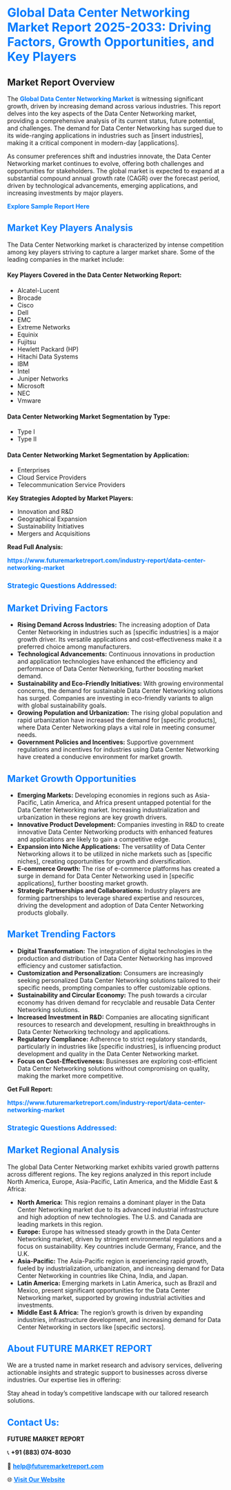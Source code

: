 <h1 style="color: #007BFF;">Global Data Center Networking Market Report 2025-2033: Driving Factors, Growth Opportunities, and Key Players</h1>

<section id="overview">
<h2>Market Report Overview</h2>
<p>The <a href="https://www.futuremarketreport.com/industry-report/data-center-networking-market" style="color: #007BFF; text-decoration: none;"><strong>Global Data Center Networking Market</strong></a> is witnessing significant growth, driven by increasing demand across various industries. This report delves into the key aspects of the Data Center Networking market, providing a comprehensive analysis of its current status, future potential, and challenges. The demand for Data Center Networking has surged due to its wide-ranging applications in industries such as [insert industries], making it a critical component in modern-day [applications].</p>
<p>As consumer preferences shift and industries innovate, the Data Center Networking market continues to evolve, offering both challenges and opportunities for stakeholders. The global market is expected to expand at a substantial compound annual growth rate (CAGR) over the forecast period, driven by technological advancements, emerging applications, and increasing investments by major players.</p>
</section>

<section id="overview">
<p><a href="https://www.futuremarketreport.com/request-sample/reportId=106732" style="color: #007BFF; text-decoration: none;"><strong>Explore Sample Report Here</strong></a></p>
</section>

<section id="key-players">
<h2 style="color: #007BFF;">Market Key Players Analysis</h2>
<p>The Data Center Networking market is characterized by intense competition among key players striving to capture a larger market share. Some of the leading companies in the market include:</p>
<h4>Key Players Covered in the Data Center Networking Report:</h4>
<ul><li>Alcatel-Lucent</li><li>Brocade</li><li>Cisco</li><li>Dell</li><li>EMC</li><li>Extreme Networks</li><li>Equinix</li><li>Fujitsu</li><li>Hewlett Packard (HP)</li><li>Hitachi Data Systems</li><li>IBM</li><li>Intel</li><li>Juniper Networks</li><li>Microsoft</li><li>NEC</li><li>Vmware</li></ul>
<h4>Data Center Networking Market Segmentation by Type:</h4>
<ul><li>Type I</li><li>Type II</li></ul>

<h4>Data Center Networking Market Segmentation by Application:</h4>
<ul><li>Enterprises</li><li>Cloud Service Providers</li><li>Telecommunication Service Providers</li></ul>
<p><strong>Key Strategies Adopted by Market Players:</strong></p>
<ul>
<li>Innovation and R&D</li>
<li>Geographical Expansion</li>
<li>Sustainability Initiatives</li>
<li>Mergers and Acquisitions</li>
</ul>
</section>

<section>
<p><strong>Read Full Analysis: </strong></p><a href="https://www.futuremarketreport.com/industry-report/data-center-networking-market" style="color: #007BFF; text-decoration: none;"><strong>https://www.futuremarketreport.com/industry-report/data-center-networking-market</strong></a>
<h3 style="color: #007BFF;">Strategic Questions Addressed:</h3>
</section>

<section id="driving-factors">
<h2 style="color: #007BFF;">Market Driving Factors</h2>
<ul>
<li><strong>Rising Demand Across Industries:</strong> The increasing adoption of Data Center Networking in industries such as [specific industries] is a major growth driver. Its versatile applications and cost-effectiveness make it a preferred choice among manufacturers.</li>
<li><strong>Technological Advancements:</strong> Continuous innovations in production and application technologies have enhanced the efficiency and performance of Data Center Networking, further boosting market demand.</li>
<li><strong>Sustainability and Eco-Friendly Initiatives:</strong> With growing environmental concerns, the demand for sustainable Data Center Networking solutions has surged. Companies are investing in eco-friendly variants to align with global sustainability goals.</li>
<li><strong>Growing Population and Urbanization:</strong> The rising global population and rapid urbanization have increased the demand for [specific products], where Data Center Networking plays a vital role in meeting consumer needs.</li>
<li><strong>Government Policies and Incentives:</strong> Supportive government regulations and incentives for industries using Data Center Networking have created a conducive environment for market growth.</li>
</ul>
</section>

<section id="growth-opportunities">
<h2 style="color: #007BFF;">Market Growth Opportunities</h2>
<ul>
<li><strong>Emerging Markets:</strong> Developing economies in regions such as Asia-Pacific, Latin America, and Africa present untapped potential for the Data Center Networking market. Increasing industrialization and urbanization in these regions are key growth drivers.</li>
<li><strong>Innovative Product Development:</strong> Companies investing in R&D to create innovative Data Center Networking products with enhanced features and applications are likely to gain a competitive edge.</li>
<li><strong>Expansion into Niche Applications:</strong> The versatility of Data Center Networking allows it to be utilized in niche markets such as [specific niches], creating opportunities for growth and diversification.</li>
<li><strong>E-commerce Growth:</strong> The rise of e-commerce platforms has created a surge in demand for Data Center Networking used in [specific applications], further boosting market growth.</li>
<li><strong>Strategic Partnerships and Collaborations:</strong> Industry players are forming partnerships to leverage shared expertise and resources, driving the development and adoption of Data Center Networking products globally.</li>
</ul>
</section>

<section id="trending-factors">
<h2 style="color: #007BFF;">Market Trending Factors</h2>
<ul>
<li><strong>Digital Transformation:</strong> The integration of digital technologies in the production and distribution of Data Center Networking has improved efficiency and customer satisfaction.</li>
<li><strong>Customization and Personalization:</strong> Consumers are increasingly seeking personalized Data Center Networking solutions tailored to their specific needs, prompting companies to offer customizable options.</li>
<li><strong>Sustainability and Circular Economy:</strong> The push towards a circular economy has driven demand for recyclable and reusable Data Center Networking solutions.</li>
<li><strong>Increased Investment in R&D:</strong> Companies are allocating significant resources to research and development, resulting in breakthroughs in Data Center Networking technology and applications.</li>
<li><strong>Regulatory Compliance:</strong> Adherence to strict regulatory standards, particularly in industries like [specific industries], is influencing product development and quality in the Data Center Networking market.</li>
<li><strong>Focus on Cost-Effectiveness:</strong> Businesses are exploring cost-efficient Data Center Networking solutions without compromising on quality, making the market more competitive.</li>
</ul>
</section>

<section>
<p><strong>Get Full Report: </strong></p><a href="https://www.futuremarketreport.com/industry-report/data-center-networking-market" style="color: #007BFF; text-decoration: none;"><strong>https://www.futuremarketreport.com/industry-report/data-center-networking-market</strong></a>
<h3 style="color: #007BFF;">Strategic Questions Addressed:</h3>
</section>


<section id="regional-analysis">
<h2 style="color: #007BFF;">Market Regional Analysis</h2>
<p>The global Data Center Networking market exhibits varied growth patterns across different regions. The key regions analyzed in this report include North America, Europe, Asia-Pacific, Latin America, and the Middle East & Africa:</p>
<ul>
<li><strong>North America:</strong> This region remains a dominant player in the Data Center Networking market due to its advanced industrial infrastructure and high adoption of new technologies. The U.S. and Canada are leading markets in this region.</li>
<li><strong>Europe:</strong> Europe has witnessed steady growth in the Data Center Networking market, driven by stringent environmental regulations and a focus on sustainability. Key countries include Germany, France, and the U.K.</li>
<li><strong>Asia-Pacific:</strong> The Asia-Pacific region is experiencing rapid growth, fueled by industrialization, urbanization, and increasing demand for Data Center Networking in countries like China, India, and Japan.</li>
<li><strong>Latin America:</strong> Emerging markets in Latin America, such as Brazil and Mexico, present significant opportunities for the Data Center Networking market, supported by growing industrial activities and investments.</li>
<li><strong>Middle East & Africa:</strong> The region’s growth is driven by expanding industries, infrastructure development, and increasing demand for Data Center Networking in sectors like [specific sectors].</li>
</ul>
</section>

<footer>
<h2 style="color: #007BFF;">About FUTURE MARKET REPORT</h2>
<p>We are a trusted name in market research and advisory services, delivering actionable insights and strategic support to businesses across diverse industries. Our expertise lies in offering:</p>

<p>Stay ahead in today’s competitive landscape with our tailored research solutions.</p>

<h2 style="color: #007BFF;">Contact Us:</h2>
<p><strong>FUTURE MARKET REPORT</strong></p>
<p>📞 <strong>+91 (883) 074-8030</strong></p>
<p>📧 <strong><a href="mailto:help@futuremarketreport.com" style="color: #007BFF;">help@futuremarketreport.com</a></strong></p>
<p>🌐 <strong><a href="https://www.futuremarketreport.com/" style="color: #007BFF;">Visit Our Website</a></strong></p>
</footer>